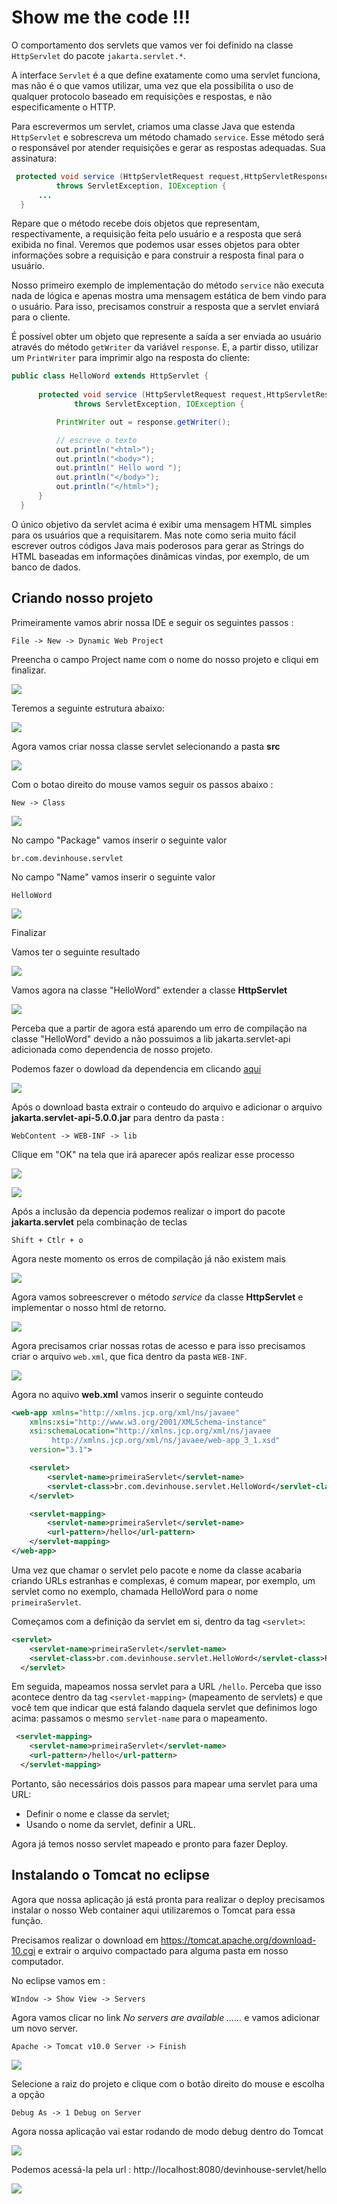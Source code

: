 # Show me the code !!!

O comportamento dos servlets que vamos ver foi definido na classe `HttpServlet` do pacote `jakarta.servlet.*`.

A interface `Servlet` é a que define exatamente como uma servlet funciona, mas não é o que vamos utilizar, uma vez que ela possibilita o uso de qualquer protocolo baseado em requisições e respostas, e não especificamente o HTTP.

Para escrevermos um servlet, criamos uma classe Java que estenda `HttpServlet` e sobrescreva um método chamado `service`. Esse método será o responsável por atender requisições e gerar as respostas adequadas. Sua assinatura:

```java
 protected void service (HttpServletRequest request,HttpServletResponse response)
          throws ServletException, IOException {
      ...
  }
```

Repare que o método recebe dois objetos que representam, respectivamente, a requisição feita pelo usuário e a resposta que será exibida no final. Veremos que podemos usar esses objetos para obter informações sobre a requisição e para construir a resposta final para o usuário.

Nosso primeiro exemplo de implementação do método `service` não executa nada de lógica e apenas mostra uma mensagem estática de bem vindo para o usuário. Para isso, precisamos construir a resposta que a servlet enviará para o cliente.

É possível obter um objeto que represente a saída a ser enviada ao usuário através do método `getWriter` da variável `response`. E, a partir disso, utilizar um `PrintWriter` para imprimir algo na resposta do cliente:

```java
public class HelloWord extends HttpServlet {
    
      protected void service (HttpServletRequest request,HttpServletResponse response)
              throws ServletException, IOException {

          PrintWriter out = response.getWriter();

          // escreve o texto
          out.println("<html>");
          out.println("<body>");
          out.println(" Hello word ");
          out.println("</body>");
          out.println("</html>");
      }
  }
```

O único objetivo da servlet acima é exibir uma mensagem HTML simples para os usuários que a requisitarem. Mas note como seria muito fácil escrever outros códigos Java mais poderosos para gerar as Strings do HTML baseadas em informações dinâmicas vindas, por exemplo, de um banco de dados.

## Criando nosso projeto

Primeiramente vamos abrir nossa IDE e seguir os seguintes passos :

```
File -> New -> Dynamic Web Project
```

Preencha o campo Project name com o nome do nosso projeto e cliqui em finalizar.

![](./images/dynamic-web-project.png)

Teremos a seguinte estrutura abaixo:

![](./images/dynamic-web-project-2.png)

Agora vamos criar nossa classe servlet selecionando a pasta **src** 

![](./images/src.png)

Com o botao direito do mouse vamos seguir os passos  abaixo :

```
New -> Class
```

![](./images/new-class.png)

No campo "Package" vamos inserir o seguinte valor 

```
br.com.devinhouse.servlet
```

No campo "Name" vamos inserir o seguinte valor

```
HelloWord
```

![](./images/new-hello-word.png)

Finalizar

Vamos ter o seguinte resultado

![](./images/resultado.png)

Vamos agora na classe "HelloWord" extender a classe **HttpServlet**

![](./images/error-http.png)

Perceba que a partir de agora está aparendo um erro de compilação na classe "HelloWord" devido a não possuimos a lib jakarta.servlet-api adicionada como dependencia de nosso projeto. 

Podemos fazer o dowload da dependencia em clicando [aqui]( https://jar-download.com/artifacts/jakarta.servlet/jakarta.servlet-api/5.0.0-M2/source-code[)

![](./images/download.png)

Após o download basta extrair o conteudo do arquivo e adicionar o arquivo **jakarta.servlet-api-5.0.0.jar** para dentro da pasta :

```
WebContent -> WEB-INF -> lib 
```

Clique em "OK" na tela que irá aparecer após realizar esse processo

![](./images/ok.png)

![](./images/dependencia.png)

Após a inclusão da depencia podemos realizar o import do pacote **jakarta.servlet**  pela combinação de teclas

```
Shift + Ctlr + o
```

Agora  neste momento os erros de compilação já não existem mais 

![](./images/sem-erros.png)

Agora vamos sobreescrever o método *service* da classe **HttpServlet**  e implementar o nosso html de retorno.

![](./images/implementacao.png)

Agora precisamos criar nossas rotas de acesso e para isso precisamos criar o arquivo `web.xml`, que fica dentro da pasta `WEB-INF`.

![](./images/web-xml.png)

Agora no aquivo **web.xml** vamos inserir o seguinte conteudo 



```xml
<web-app xmlns="http://xmlns.jcp.org/xml/ns/javaee"
	xmlns:xsi="http://www.w3.org/2001/XMLSchema-instance"
	xsi:schemaLocation="http://xmlns.jcp.org/xml/ns/javaee
         http://xmlns.jcp.org/xml/ns/javaee/web-app_3_1.xsd"
	version="3.1">

	<servlet>
		<servlet-name>primeiraServlet</servlet-name>
		<servlet-class>br.com.devinhouse.servlet.HelloWord</servlet-class>
	</servlet>

	<servlet-mapping>
		<servlet-name>primeiraServlet</servlet-name>
		<url-pattern>/hello</url-pattern>
	</servlet-mapping>
</web-app>
```

Uma vez que chamar o servlet pelo pacote e nome da classe acabaria criando URLs estranhas e complexas, é comum mapear, por exemplo, um servlet como no exemplo, chamada HelloWord para o nome `primeiraServlet`.

Começamos com a definição da servlet em si, dentro da tag `<servlet>`:

```xml
<servlet>
    <servlet-name>primeiraServlet</servlet-name>
    <servlet-class>br.com.devinhouse.servlet.HelloWord</servlet-class>Repare que não criamos diretório nenhum na nossa aplicação (exceto o pacote para a nossa classe Servlet). Ou seja, o mapeamento da servlet não tem relação alguma com um diretório físico na aplicação. Esse mapeamento é apenas um nome atribuído, virtual, que é utilizado para acessarmos a aplicação.
  </servlet>
```

Em seguida, mapeamos nossa servlet para a URL `/hello`. Perceba que isso acontece dentro da tag `<servlet-mapping>` (mapeamento de servlets) e que você tem que indicar que está falando daquela servlet que definimos logo acima: passamos o mesmo `servlet-name` para o mapeamento.

```xml
 <servlet-mapping>
    <servlet-name>primeiraServlet</servlet-name>
    <url-pattern>/hello</url-pattern>
  </servlet-mapping>
```

Portanto, são necessários dois passos para mapear uma servlet para uma URL:

- Definir o nome e classe da servlet;
- Usando o nome da servlet, definir a URL.

Agora já temos nosso servlet mapeado e pronto para fazer Deploy.

## Instalando o Tomcat no eclipse

Agora que nossa aplicação já está pronta para realizar o deploy precisamos instalar o nosso Web container aqui utilizaremos o Tomcat para essa função.

Precisamos realizar o download em  https://tomcat.apache.org/download-10.cgi  e extrair o arquivo compactado para alguma pasta em nosso computador.

No eclipse vamos em :

```
WIndow -> Show View -> Servers
```

Agora vamos clicar no link *No servers are available ......* e vamos adicionar um novo server.

```
Apache -> Tomcat v10.0 Server -> Finish
```

![](./images/tomcat.png)

Selecione a raiz do projeto e clique com o botão direito do mouse e escolha a opção

```
Debug As -> 1 Debug on Server 
```

Agora nossa aplicação vai estar rodando de modo debug dentro do Tomcat 

![](./images/dentro-tomcat.png)

Podemos acessá-la pela url : http://localhost:8080/devinhouse-servlet/hello

![](./images/navegador.png)

 